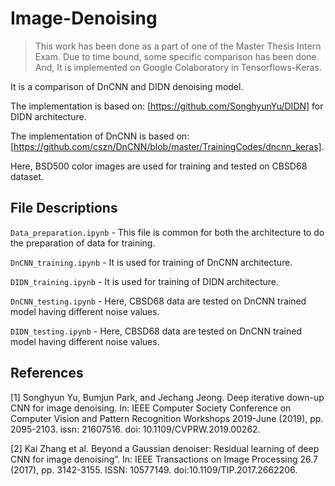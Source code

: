 # Image-Denoising

> This work has been done as a part of one of the Master Thesis Intern Exam. Due to time bound, some specific comparison has been done.
> And, It is implemented on Google Colaboratory in Tensorflows-Keras.

It is a comparison of DnCNN and DIDN denoising model.


The implementation is based on: [https://github.com/SonghyunYu/DIDN] for DIDN architecture.

The implementation of DnCNN is based on: [https://github.com/cszn/DnCNN/blob/master/TrainingCodes/dncnn_keras].



Here, BSD500 color images are used for training and tested on CBSD68 dataset.

## File Descriptions

`Data_preparation.ipynb` - This file is common for both the architecture to do the preparation of data for training. 

`DnCNN_training.ipynb` - It is used for training of DnCNN architecture.

`DIDN_training.ipynb` - It is used for training of DIDN architecture.

`DnCNN_testing.ipynb` - Here, CBSD68 data are tested on DnCNN trained model having different noise values.

`DIDN_testing.ipynb` - Here, CBSD68 data are tested on DnCNN trained model having different noise values.

## References
<a id="1">[1]</a>
Songhyun Yu, Bumjun Park, and Jechang Jeong. Deep iterative
down-up CNN for image denoising. In: IEEE Computer Society
Conference on Computer Vision and Pattern Recognition
Workshops 2019-June (2019), pp. 2095-2103. issn: 21607516.
doi: 10.1109/CVPRW.2019.00262.

<a id="2">[2]</a>
Kai Zhang et al. Beyond a Gaussian denoiser: Residual learning
of deep CNN for image denoising”. In: IEEE Transactions on
Image Processing 26.7 (2017), pp. 3142-3155. ISSN: 10577149.
doi:10.1109/TIP.2017.2662206.
